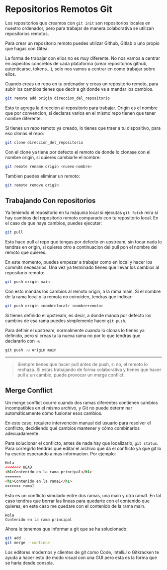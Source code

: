 # Repositorios Remotos Git

Los repositorios que creamos con `git init` son repositorios locales en nuestro ordenador, pero para trabajar de manera colaborativa se utilizan repositorios remotos.

Para crear un repositorio remoto puedes utilizar Github, Gitlab o uno propio que hagas con Gitea.

La forma de trabajar con ellos no es muy diferente. No nos vamos a centrar en aspectos concretos de cada plataforma (crear repositorios github, autenticarse, tokens...), solo nos vamos a centrar en como trabajar sobre ellos.

Cuando creas un repo en tu ordenador y creas un repositorio remoto, para subir los cambios tienes que decir a git donde va a mandar los cambios.

```bash
git remote add origin direccion_del_repositorio 
```

Esto te agrega la direccion al repositorio para trabajar. Origin es el nombre que por convencion, si declaras varios en el mismo repo tienen que tener nombre diferente.

Si tienes un repo remoto ya creado, lo tienes que traer a tu dispositivo, para eso clonas el repo:

```bash
git clone direccion_del_repositorio
```

Con el clone ya tiene por defecto el remoto de donde lo clonase con el nombre origin, si quieres cambiarle el nombre:

```bash
git remote rename origin <nuevo-nombre>
```

Tambien puedes eliminar un remoto:

```bash
git remote remove origin
```

## Trabajando Con repositorios

Ya teniendo el repositorio en tu máquina local si ejecutas `git fetch` mira si hay cambios del repositorio remoto comparado con tu repositorio local. En el caso de que haya cambios, puedes ejecutar:

```bash
git pull 
```

Esto hace pull al repo que tengas por defecto en upstream, sin tocar nada lo tendras en origin, si quieres otro a continuacion del pull pon el nombre del remoto que quieres.

En este momento, puedes empezar a trabajar como en local y hacer los commits necesarios. Una vez ya terminado tienes que llevar los cambios al repositorio remoto:

```bash
git push origin main
```

Con esto mandas los cambios al remoto origin, a la rama main. Si el nombre de la rama local y la remota no coinciden, tendras que indicar:

```bash
git push origin <nombrelocal> <nombreremoto>
```

Si tienes definido el upstream, es decir, a donde manda por defecto los cambios de esa rama puedes simplemente hacer `git push`.

Para definir el upstream, normalmente cuando lo clonas lo tienes ya definido, pero si creas tu la nueva rama no por lo que tendras que declararlo con `-u`.

```powershell
git push -u origin main
```

---

>Siempre tienes que hacer pull antes de push, si no, el remoto lo rechaza. Si estas trabajando de forma colaborativa y tienes que hacer pull a un cambio, puede provocar un merge conflict.

## Merge Conflict

Un merge conflict ocurre cuando dos ramas diferentes contienen cambios incompatibles en el mismo archivo, y Git no puede determinar automáticamente cómo fusionar esos cambios.

En este caso, requiere intervención manual del usuario para resolver el conflicto, decidiendo qué cambios mantener y cómo combinarlos adecuadamente.

Para solucionar el conflicto, antes de nada hay que localizarlo, `git status`. Para corregirlo tendrás que editar el archivo que da el conflicto ya que git lo ha escrito esperando a mas informacion. Por ejemplo:

```html
Hola
<<<<<<< HEAD
<h1>Contenido en la rama principal</h1>
=======
<h1>Contenido en la rama1</h1>
>>>>>>> rama1
```

Esto es un conflicto simulado entre dos ramas, una main y otra rama1. En tal caso tendras que borrar las lineas para quedarte con el contenido que quieres, en este caso me quedare con el contenido de la rama main.

```
Hola
Contenido en la rama principal
```

Ahora le tenemos que informar a git que se ha solucionado:

```bash
git add .
git merge --continue
```

Los editores modernos y clientes de git como Code, IntelliJ o Gitkracken te ayuda a hacer esto de modo visual con una GUI pero esta es la forma que se haría desde consola.

